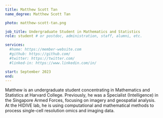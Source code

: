```yaml
---
title: Matthew Scott Tan
name_degree: Matthew Scott Tan

photo: matthew-scott-tan.png

job_title: Undergraduate Student in Mathematics and Statistics
role: student # or postdoc, administration, staff, alumni, etc.

services:
  #home: https://member-website.com
  #github: https://github.com/
  #twitter: https://twitter.com/
  #linked-in: https://www.linkedin.com/in/

start: September 2023
end:
---
```

Matthew is an undergraduate student concentrating in Mathematics and Statistics at Harvard College. Previously, he was a Specialist (Intelligence) in the Singapore Armed Forces, focusing on imagery and geospatial analysis. At the HIDIVE lab, he is using computational and mathematical methods to process single-cell resolution omics and imaging data.
